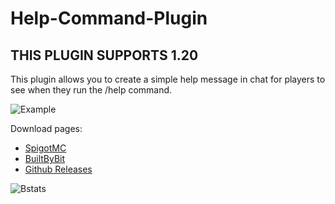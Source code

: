 # Help-Command-Plugin


## THIS PLUGIN SUPPORTS 1.20

This plugin allows you to create a simple help message in chat for players to see when they run the /help command.

![Example](https://i.imgur.com/caQ4jok.png)

Download pages:
+ [SpigotMC](https://www.spigotmc.org/resources/help-command.102926/)
+ [BuiltByBit](https://builtbybit.com/resources/help-command.28957/)
+ [Github Releases](https://github.com/VoidemLIVE/Help-Command-Plugin/releases)

![Bstats](https://bstats.org/signatures/bukkit/Help%20Plugin.svg)
